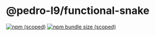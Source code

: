 # @pedro-l9/functional-snake

[![npm (scoped)](https://img.shields.io/npm/v/@pedro-l9/functional-snake)](https://www.npmjs.com/package/@pedro-l9/functional-snake)
[![npm bundle size (scoped)](https://img.shields.io/bundlephobia/min/@pedro-l9/functional-snake)](https://github.com/pedro-l9/functional-snake)